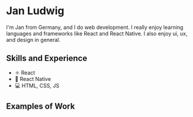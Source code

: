 # Jan Ludwig
I'm Jan from Germany, and I do web development. I really enjoy learning languages and frameworks like React and React Native. I also enjoy ui, ux, and design in general. 

## Skills and Experience
* ⚛ React
* 📱 React Native
* 💻 HTML, CSS, JS

## Examples of Work

